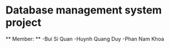 # Database management system project
** Member: **
          -Bui Si Quan
          -Huynh Quang Duy
          -Phan Nam Khoa

